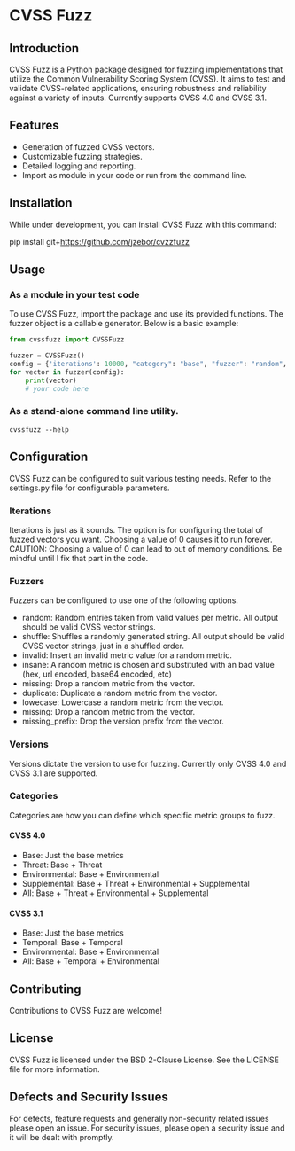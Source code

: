 # CVSS Fuzz

## Introduction
CVSS Fuzz is a Python package designed for fuzzing implementations that utilize the Common Vulnerability Scoring System (CVSS). It aims to test and validate CVSS-related applications, ensuring robustness and reliability against a variety of inputs. Currently supports CVSS 4.0 and CVSS 3.1.

## Features
- Generation of fuzzed CVSS vectors.
- Customizable fuzzing strategies.
- Detailed logging and reporting.
- Import as module in your code or run from the command line.

## Installation
While under development, you can install CVSS Fuzz with this command:

pip install git+https://github.com/jzebor/cvzzfuzz


## Usage
### As a module in your test code
To use CVSS Fuzz, import the package and use its provided functions. The fuzzer object is a callable generator. Below is a basic example:

```python
from cvssfuzz import CVSSFuzz

fuzzer = CVSSFuzz()
config = {'iterations': 10000, "category": "base", "fuzzer": "random", "version": "4.0"}
for vector in fuzzer(config):
    print(vector) 
    # your code here
```

### As a stand-alone command line utility.
```
cvssfuzz --help
```

## Configuration
CVSS Fuzz can be configured to suit various testing needs. Refer to the settings.py file for configurable parameters.

### Iterations
Iterations is just as it sounds. The option is for configuring the total of fuzzed vectors you want. Choosing a value of 0 causes it to run forever. CAUTION: Choosing a value of 0 can lead to out of memory conditions. Be mindful until I fix that part in the code.

### Fuzzers
Fuzzers can be configured to use one of the following options.

- random: Random entries taken from valid values per metric. All output should be valid CVSS vector strings.
- shuffle: Shuffles a randomly generated string.  All output should be valid CVSS vector strings, just in a shuffled order.
- invalid: Insert an invalid metric value for a random metric.
- insane: A random metric is chosen and substituted with an bad value (hex, url encoded, base64 encoded, etc)
- missing: Drop a random metric from the vector.
- duplicate: Duplicate a random metric from the vector.
- lowecase: Lowercase a random metric from the vector.
- missing: Drop a random metric from the vector.
- missing_prefix: Drop the version prefix from the vector.

### Versions
Versions dictate the version to use for fuzzing. Currently only CVSS 4.0 and CVSS 3.1 are supported.

### Categories
Categories are how you can define which specific metric groups to fuzz.

#### CVSS 4.0
- Base: Just the base metrics
- Threat: Base + Threat
- Environmental: Base + Environmental
- Supplemental: Base + Threat + Environmental + Supplemental
- All: Base + Threat + Environmental + Supplemental

#### CVSS 3.1
- Base: Just the base metrics
- Temporal: Base + Temporal
- Environmental: Base + Environmental
- All: Base + Temporal + Environmental

## Contributing
Contributions to CVSS Fuzz are welcome!

## License
CVSS Fuzz is licensed under the BSD 2-Clause License. See the LICENSE file for more information.

## Defects and Security Issues
For defects, feature requests and generally non-security related issues please open an issue.
For security issues, please open a security issue and it will be dealt with promptly.
